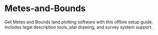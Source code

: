 # Metes-and-Bounds
Get Metes and Bounds land plotting software with this offline setup guide. Includes legal description tools, plat drawing, and survey system support.
